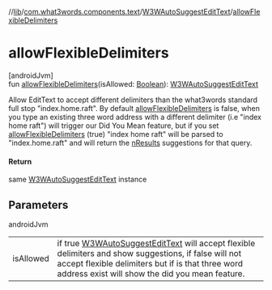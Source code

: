 //[lib](../../../index.md)/[com.what3words.components.text](../index.md)/[W3WAutoSuggestEditText](index.md)/[allowFlexibleDelimiters](allow-flexible-delimiters.md)

# allowFlexibleDelimiters

[androidJvm]\
fun [allowFlexibleDelimiters](allow-flexible-delimiters.md)(isAllowed: [Boolean](https://kotlinlang.org/api/latest/jvm/stdlib/kotlin/-boolean/index.html)): [W3WAutoSuggestEditText](index.md)

Allow EditText to accept different delimiters than the what3words standard full stop "index.home.raft". By default [allowFlexibleDelimiters](allow-flexible-delimiters.md) is false, when you type an existing three word address with a different delimiter (i.e "index home raft") will trigger our Did You Mean feature, but if you set [allowFlexibleDelimiters](allow-flexible-delimiters.md) (true) "index home raft" will be parsed to "index.home.raft" and will return the [nResults](n-results.md) suggestions for that query.

#### Return

same [W3WAutoSuggestEditText](index.md) instance

## Parameters

androidJvm

| | |
|---|---|
| isAllowed | if true [W3WAutoSuggestEditText](index.md) will accept flexible delimiters and show suggestions, if false will not accept flexible delimiters but if is that three word address exist will show the did you mean feature. |
